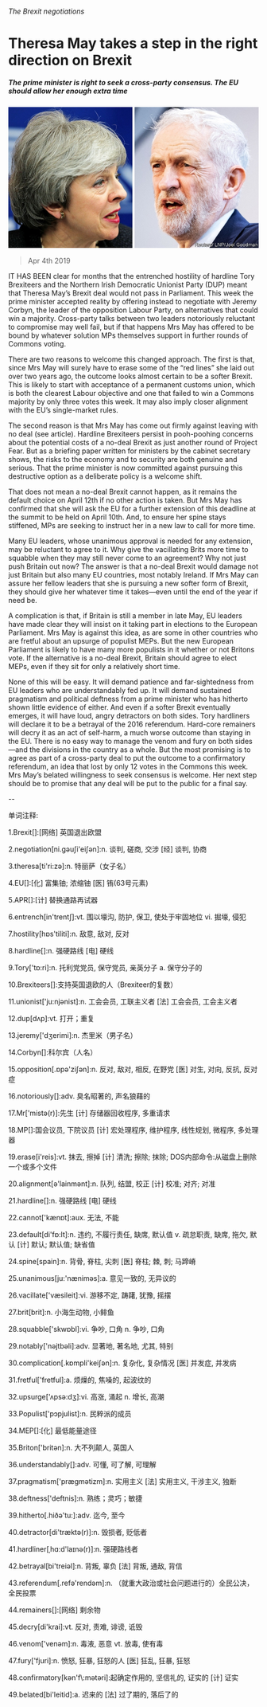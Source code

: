 ###### The Brexit negotiations

# Theresa May takes a step in the right direction on Brexit 

##### The prime minister is right to seek a cross-party consensus. The EU should allow her enough extra time 

![image](images/20190406_LDP003_0.jpg) 

> Apr 4th 2019 

IT HAS BEEN clear for months that the entrenched hostility of hardline Tory Brexiteers and the Northern Irish Democratic Unionist Party (DUP) meant that Theresa May’s Brexit deal would not pass in Parliament. This week the prime minister accepted reality by offering instead to negotiate with Jeremy Corbyn, the leader of the opposition Labour Party, on alternatives that could win a majority. Cross-party talks between two leaders notoriously reluctant to compromise may well fail, but if that happens Mrs May has offered to be bound by whatever solution MPs themselves support in further rounds of Commons voting. 

There are two reasons to welcome this changed approach. The first is that, since Mrs May will surely have to erase some of the “red lines” she laid out over two years ago, the outcome looks almost certain to be a softer Brexit. This is likely to start with acceptance of a permanent customs union, which is both the clearest Labour objective and one that failed to win a Commons majority by only three votes this week. It may also imply closer alignment with the EU’s single-market rules. 

The second reason is that Mrs May has come out firmly against leaving with no deal (see article). Hardline Brexiteers persist in pooh-poohing concerns about the potential costs of a no-deal Brexit as just another round of Project Fear. But as a briefing paper written for ministers by the cabinet secretary shows, the risks to the economy and to security are both genuine and serious. That the prime minister is now committed against pursuing this destructive option as a deliberate policy is a welcome shift. 

That does not mean a no-deal Brexit cannot happen, as it remains the default choice on April 12th if no other action is taken. But Mrs May has confirmed that she will ask the EU for a further extension of this deadline at the summit to be held on April 10th. And, to ensure her spine stays stiffened, MPs are seeking to instruct her in a new law to call for more time. 

Many EU leaders, whose unanimous approval is needed for any extension, may be reluctant to agree to it. Why give the vacillating Brits more time to squabble when they may still never come to an agreement? Why not just push Britain out now? The answer is that a no-deal Brexit would damage not just Britain but also many EU countries, most notably Ireland. If Mrs May can assure her fellow leaders that she is pursuing a new softer form of Brexit, they should give her whatever time it takes—even until the end of the year if need be. 

A complication is that, if Britain is still a member in late May, EU leaders have made clear they will insist on it taking part in elections to the European Parliament. Mrs May is against this idea, as are some in other countries who are fretful about an upsurge of populist MEPs. But the new European Parliament is likely to have many more populists in it whether or not Britons vote. If the alternative is a no-deal Brexit, Britain should agree to elect MEPs, even if they sit for only a relatively short time. 

None of this will be easy. It will demand patience and far-sightedness from EU leaders who are understandably fed up. It will demand sustained pragmatism and political deftness from a prime minister who has hitherto shown little evidence of either. And even if a softer Brexit eventually emerges, it will have loud, angry detractors on both sides. Tory hardliners will declare it to be a betrayal of the 2016 referendum. Hard-core remainers will decry it as an act of self-harm, a much worse outcome than staying in the EU. There is no easy way to manage the venom and fury on both sides—and the divisions in the country as a whole. But the most promising is to agree as part of a cross-party deal to put the outcome to a confirmatory referendum, an idea that lost by only 12 votes in the Commons this week. Mrs May’s belated willingness to seek consensus is welcome. Her next step should be to promise that any deal will be put to the public for a final say. 

-- 

 单词注释:

1.Brexit[]:[网络] 英国退出欧盟 

2.negotiation[ni.gәuʃi'eiʃәn]:n. 谈判, 磋商, 交涉 [经] 谈判, 协商 

3.theresa[ti'ri:zә]:n. 特丽萨（女子名） 

4.EU[]:[化] 富集铀; 浓缩铀 [医] 铕(63号元素) 

5.APR[]:[计] 替换通路再试器 

6.entrench[in'trentʃ]:vt. 围以壕沟, 防护, 保卫, 使处于牢固地位 vi. 掘壕, 侵犯 

7.hostility[hɒs'tiliti]:n. 敌意, 敌对, 反对 

8.hardline[]:n. 强硬路线 [电] 硬线 

9.Tory['tɒ:ri]:n. 托利党党员, 保守党员, 亲英分子 a. 保守分子的 

10.Brexiteers[]:支持英国退欧的人（Brexiteer的复数） 

11.unionist['ju:njәnist]:n. 工会会员, 工联主义者 [法] 工会会员, 工会主义者 

12.dup[dʌp]:vt. 打开；重复 

13.jeremy['dʒerimi]:n. 杰里米（男子名） 

14.Corbyn[]:科尔宾（人名） 

15.opposition[.ɒpә'ziʃәn]:n. 反对, 敌对, 相反, 在野党 [医] 对生, 对向, 反抗, 反对症 

16.notoriously[]:adv. 臭名昭著的, 声名狼藉的 

17.Mr['mistә(r)]:先生 [计] 存储器回收程序, 多重请求 

18.MP[]:国会议员, 下院议员 [计] 宏处理程序, 维护程序, 线性规划, 微程序, 多处理器 

19.erase[i'reis]:vt. 抹去, 擦掉 [计] 清洗; 擦除; 抹除; DOS内部命令:从磁盘上删除一个或多个文件 

20.alignment[ә'lainmәnt]:n. 队列, 结盟, 校正 [计] 校准; 对齐; 对准 

21.hardline[]:n. 强硬路线 [电] 硬线 

22.cannot['kænɒt]:aux. 无法, 不能 

23.default[di'fɒ:lt]:n. 违约, 不履行责任, 缺席, 默认值 v. 疏怠职责, 缺席, 拖欠, 默认 [计] 默认; 默认值; 缺省值 

24.spine[spain]:n. 背骨, 脊柱, 尖刺 [医] 脊柱; 棘, 刺; 马蹄嵴 

25.unanimous[ju:'nænimәs]:a. 意见一致的, 无异议的 

26.vacillate['væsileit]:vi. 游移不定, 踌躇, 犹豫, 摇摆 

27.brit[brit]:n. 小海生动物, 小鲱鱼 

28.squabble['skwɒbl]:vi. 争吵, 口角 n. 争吵, 口角 

29.notably['nәjtbәli]:adv. 显著地, 著名地, 尤其, 特别 

30.complication[.kɒmpli'keiʃәn]:n. 复杂化, 复杂情况 [医] 并发症, 并发病 

31.fretful['fretful]:a. 烦燥的, 焦噪的, 起波纹的 

32.upsurge['ʌpsә:dʒ]:vi. 高涨, 涌起 n. 增长, 高潮 

33.Populist['pɔpjulist]:n. 民粹派的成员 

34.MEP[]:[化] 最低能量途径 

35.Briton['britәn]:n. 大不列颠人, 英国人 

36.understandably[]:adv. 可懂, 可了解, 可理解 

37.pragmatism['prægmәtizm]:n. 实用主义 [法] 实用主义, 干涉主义, 独断 

38.deftness['deftnis]:n. 熟练；灵巧；敏捷 

39.hitherto[.hiðә'tu:]:adv. 迄今, 至今 

40.detractor[di'træktә(r)]:n. 毁损者, 贬低者 

41.hardliner[ˌhɑ:d'laɪnə(r)]:n. 强硬路线者 

42.betrayal[bi'treiәl]:n. 背叛, 辜负 [法] 背叛, 通敌, 背信 

43.referendum[.refә'rendәm]:n. （就重大政治或社会问题进行的）全民公决，全民投票 

44.remainers[]:[网络] 剩余物 

45.decry[di'krai]:vt. 反对, 责难, 诽谤, 诋毁 

46.venom['venәm]:n. 毒液, 恶意 vt. 放毒, 使有毒 

47.fury['fjuri]:n. 愤怒, 狂暴, 狂怒的人 [医] 狂乱, 狂暴, 狂怒 

48.confirmatory[kәn'f\\:mәtәri]:起确定作用的, 坚信礼的, 证实的 [计] 证实 

49.belated[bi'leitid]:a. 迟来的 [法] 过了期的, 落后了的 

